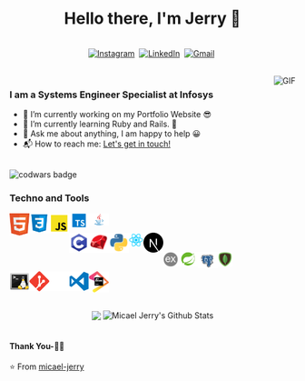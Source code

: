 <p>
  <h1 align="center"><b>Hello there, I'm Jerry 👋</b></h1>
</p>

<p align="center">
<br>
<a href="https://www.instagram.com/mickael_jerry/"><img src="https://img.shields.io/badge/instagram-%23E4405F.svg?&style=for-the-badge&logo=instagram&logoColor=white" alt="Instagram" /></a>&nbsp;
<a href="https://www.linkedin.com/in/micael-jerry-fidimalala-78a32a278/"><img src="https://img.shields.io/badge/linkedin-%230077B5.svg?&style=for-the-badge&logo=linkedin&logoColor=white" alt="LinkedIn" /></a>&nbsp;
<a href="mailto:fidimalala.mj@gmail.com?subject=Hola%20Sumanth"><img src="https://img.shields.io/badge/gmail-%23D14836.svg?&style=for-the-badge&logo=gmail&logoColor=white" alt="Gmail"/></a>&nbsp;
</p>

<br>

<img align="right" height="270px" alt="GIF" src="https://i.giphy.com/media/v1.Y2lkPTc5MGI3NjExN255Z3dhc3hnYTNidDVzNDkzeDJ4YXp3aGsxaGo2bXJjaDdyeWlwbSZlcD12MV9pbnRlcm5hbF9naWZfYnlfaWQmY3Q9Zw/bGgsc5mWoryfgKBx1u/giphy.gif" />

### I am a Systems Engineer Specialist at Infosys

- 🔭 I’m currently working on my Portfolio Website 😎
- 🌱 I’m currently learning Ruby and Rails. 💁
- 💬 Ask me about anything, I am happy to help 😀
- 📬 How to reach me: [Let's get in touch!][linkedin]

<br>

<img src="https://www.codewars.com/users/micael-jerry/badges/large" alt="codwars badge" />

### Techno and Tools

<img align="left" alt="HTML5" width="35px" src="./assets/logo/html-logo.png" />
<img align="left" alt="CSS3" width="35px" src="./assets/logo/css-logo.png" />
<img align="left" alt="JavaScript" width="35px" src="./assets/logo/javascript-logo.png" />
<img align="left" alt="Typescript" width="35px" src="./assets/logo/typescript-logo.png" />
<img align="left" alt="Java" width="35px" src="./assets/logo/java-logo.png" />

<br/>
<br/>

<img align="left" alt="C" width="35px" src="./assets/logo/c-logo.png" />
<img align="left" alt="Ryby" width="35px" src="./assets/logo/ruby-logo.png" />
<img align="left" alt="Python" width="35px" src="./assets/logo/python-logo.png" />
<img align="left" alt="React" width="26px" src="./assets/logo/react-logo.png" />
<img align="left" alt="Next" width="35px" src="./assets/logo/next-js-logo.png" />

<br/>
<br/>

<img align="left" alt="Express" width="26px" src="./assets/logo/express-logo.png" />
<img align="left" alt="Python" width="35px" src="./assets/logo/springboot-logo.png" />
<img align="left" alt="Postgresql" width="35px" src="./assets/logo/postgresql-logo.png" />
<img align="left" alt="MongoDB" width="26px" src="./assets/logo/mongodb-logo.png" />

<br/>
<br/>

<img align="left" alt="Git" width="35px" src="./assets/logo/bash-logo.png" />
<img align="left" alt="Git" width="35px" src="./assets/logo/git-logo.png" />
<img align="left" alt="GitHub" width="35px" src="./assets/logo/github-logo.png" />
<img align="left" alt="jetbrains" width="35px" src="./assets/logo/vscode-logo.png" />
<img align="left" alt="Vscode" width="35px" src="./assets/logo/jetbrains-logo.png" />

<br/>
<br/>
<br/>
<br/>

<div align='center'>
  <img align="center" src="https://github-readme-stats.vercel.app/api/top-langs/?username=micael-jerry&show_icons=true&hide_border=true&theme=radical"/>
  <img align="center" src="https://github-readme-stats.vercel.app/api?username=micael-jerry&show_icons=true&title_color=fff&icon_color=79ff97&text_color=efefef&bg_color=24292e" alt="Micael Jerry's Github Stats">
</div>

<br>

<!-- <a href="https://github.com/micael-jerry/portfolio-micael-jerry">
  <img align="left" src="https://github-readme-stats.vercel.app/api/pin/?username=micael-jerry&repo=portfolio-micael-jerry&theme=dark" />
</a> -->

#### Thank You-🙏🏼

⭐️ From [micael-jerry](https://github.com/micael-jerry)

<!--[website]: -->
[instagram]: https://www.instagram.com/mickael_jerry/
[linkedin]: https://www.linkedin.com/in/micael-jerry-fidimalala-78a32a278/
